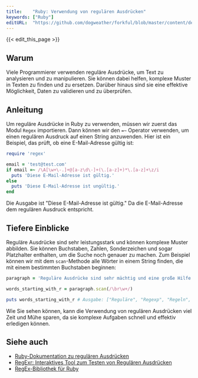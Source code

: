 ```yaml
---
title:    "Ruby: Verwendung von regulären Ausdrücken"
keywords: ["Ruby"]
editURL:  "https://github.com/dogweather/forkful/blob/master/content/de/ruby/using-regular-expressions.md"
---
```


{{< edit_this_page >}}

## Warum

Viele Programmierer verwenden reguläre Ausdrücke, um Text zu analysieren und zu manipulieren. Sie können dabei helfen, komplexe Muster in Texten zu finden und zu ersetzen. Darüber hinaus sind sie eine effektive Möglichkeit, Daten zu validieren und zu überprüfen.

## Anleitung

Um reguläre Ausdrücke in Ruby zu verwenden, müssen wir zuerst das Modul `Regex` importieren. Dann können wir den `=~` Operator verwenden, um einen regulären Ausdruck auf einen String anzuwenden. Hier ist ein Beispiel, das prüft, ob eine E-Mail-Adresse gültig ist:

```Ruby
require 'regex'

email = 'test@test.com'
if email =~ /\A[\w+\-.]+@[a-z\d\-]+(\.[a-z]+)*\.[a-z]+\z/i
  puts 'Diese E-Mail-Adresse ist gültig.'
else
  puts 'Diese E-Mail-Adresse ist ungültig.'
end
```

Die Ausgabe ist "Diese E-Mail-Adresse ist gültig." Da die E-Mail-Adresse dem regulären Ausdruck entspricht.

## Tiefere Einblicke

Reguläre Ausdrücke sind sehr leistungsstark und können komplexe Muster abbilden. Sie können Buchstaben, Zahlen, Sonderzeichen und sogar Platzhalter enthalten, um die Suche noch genauer zu machen. Zum Beispiel können wir mit dem `scan`-Methode alle Wörter in einem String finden, die mit einem bestimmten Buchstaben beginnen:

```Ruby
paragraph = 'Reguläre Ausdrücke sind sehr mächtig und eine große Hilfe bei der Verarbeitung von Text.'

words_starting_with_r = paragraph.scan(/\br\w+/)

puts words_starting_with_r # Ausgabe: ["Reguläre", "Regexp", "Regeln", "Regelwerk", "Regierungen"]
```

Wie Sie sehen können, kann die Verwendung von regulären Ausdrücken viel Zeit und Mühe sparen, da sie komplexe Aufgaben schnell und effektiv erledigen können.

## Siehe auch

- [Ruby-Dokumentation zu regulären Ausdrücken](https://docs.ruby-lang.org/en/master/syntax/literals_rdoc.html#label-Regular+Expression)
- [RegExr: Interaktives Tool zum Testen von Regulären Ausdrücken](https://regexr.com/)
- [RegEx-Bibliothek für Ruby](https://rubular.com/)